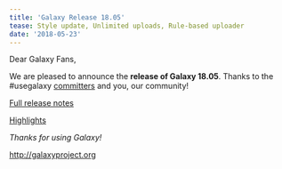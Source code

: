 ```yaml
---
title: 'Galaxy Release 18.05'
tease: Style update, Unlimited uploads, Rule-based uploader
date: '2018-05-23'
---
```

Dear Galaxy Fans,

We are pleased to announce the **release of Galaxy 18.05**. Thanks to the #usegalaxy [committers](https://github.com/galaxyproject/galaxy/blob/dev/doc/source/project/organization.rst) and you, our community!

[Full release notes](https://docs.galaxyproject.org/en/release_18.05/releases/18.05_announce.html)

[Highlights](https://docs.galaxyproject.org/en/release_18.05/releases/18.05_announce.html#highlights)

_Thanks for using Galaxy!_

http://galaxyproject.org
